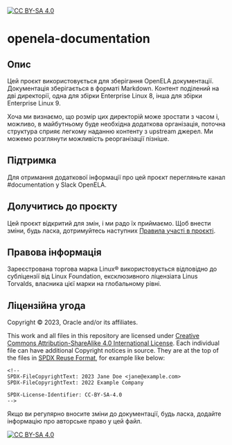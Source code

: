 [![CC BY-SA 4.0][cc-by-sa-shield]][cc-by-sa]

# openela-documentation

## Опис

Цей проєкт використовується для зберігання OpenELA документації. Документація зберігається в форматі Markdown. Контент поділений на дві директорії, одна для збірки Enterprise Linux 8, інша для збірки Enterprise Linux 9.

Хоча ми визнаємо, що розмір цих директорій може зростати з часом і, можливо, в майбутньому буде необхідна додаткова організація, поточна структура сприяє легкому наданню контенту з upstream джерел. Ми можемо розглянути можливість реорганізації пізніше.

## Підтримка

Для отримання додаткової інформації про цей проєкт перегляньте канал #documentation у Slack OpenELA.

## Долучитись до проєкту

Цей проєкт відкритий для змін, і ми радо їх приймаємо.
Щоб внести зміни, будь ласка, дотримуйтесь наступних [Правила участі в проєкті](CONTRIBUTING.md).

## Правова інформація

Зареєстрована торгова марка Linux® використовується відповідно до субліцензії від Linux Foundation, ексклюзивного ліцензіата Linus Torvalds, власника цієї марки на глобальному рівні.

## Ліцензійна угода

<!-- Please update the list of major contributor to the project copyrights below -->

Copyright © 2023, Oracle and/or its affiliates.

This work and all files in this repository are licensed under [Creative Commons Attribution-ShareAlike 4.0 International License][cc-by-sa]. Each individual file can have additional Copyright
notices in source. They are at the top of the files in [SPDX Reuse Format](https://reuse.software/spec/), for example like below:

```
<!--
SPDX-FileCopyrightText: 2023 Jane Doe <jane@example.com>
SPDX-FileCopyrightText: 2022 Example Company

SPDX-License-Identifier: CC-BY-SA-4.0
-->

```

Якщо ви регулярно вносите зміни до документації, будь ласка, додайте інформацію про авторське право у цей файл.

[![CC BY-SA 4.0][cc-by-sa-image]][cc-by-sa]

[cc-by-sa]: http://creativecommons.org/licenses/by-sa/4.0/
[cc-by-sa-image]: https://licensebuttons.net/l/by-sa/4.0/88x31.png
[cc-by-sa-shield]: https://img.shields.io/badge/License-CC%20BY--SA%204.0-lightgrey.svg
